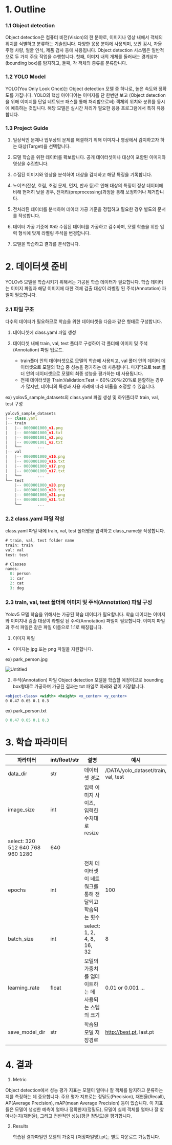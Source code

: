 # 1. Outline

### 1.1 Object detection

Object detection은 컴퓨터 비전(Vision)의 한 분야로, 이미지나 영상 내에서 객체의 위치를 식별하고 분류하는 기술입니다. 
다양한 응용 분야에 사용되며, 보안 감시, 자율 주행 차량, 얼굴 인식, 제품 검사 등에 사용됩니다. 
Object detection 시스템은 일반적으로 두 가지 주요 작업을 수행합니다. 
첫째, 이미지 내의 개체를 둘러싸는 경계상자(bounding box)를 탐지하고, 둘째, 각 객체의 종류를 분류합니다.

### 1.2 YOLO Model

YOLO(You Only Look Once)는 Object detection 모델 중 하나로, 높은 속도와 정확도를 가집니다. YOLO의 핵심 아이디어는 이미지를 단 한번만 보고 (Object detection을 위해 이미지를 단일 네트워크 패스를 통해 처리함으로써) 객체의 위치와 분류를 동시에 예측하는 것입니다. 해당 모델은 실시간 처리가 필요한 응용 프로그램에서 특히 유용합니다.

### 1.3 Project Guide
1. 일상적인 문제나 업무상의 문제를 해결하기 위해 이미지나 영상에서 감지하고자 하는 대상(Target)을 선택합니다.

2. 모델 학습을 위한 데이터를 확보합니다. 공개 데이터셋이나 대상이 포함된 이미지와 영상을 수집합니다.

3. 수집된 이미지와 영상을 분석하여 대상을 감지하고 해당 특징을 기록합니다.

4. 노이즈(잔상, 흐림, 초점 문제, 먼지, 반사 등)로 인해 대상의 특징이 정상 데이터에 비해 현저히 낮을 경우, 전처리(preprocessing)과정을 통해 보정하거나 제거합니다.

5. 전처리된 데이터를 분석하여 데이터 가공 기준을 정립하고 필요한 경우 별도의 문서를 작성합니다.

6. 데이터 가공 기준에 따라 수집된 데이터를 가공하고 검수하며, 모델 학습을 위한 입력 형식에 맞게 라벨링 주석을 변경합니다.

7. 모델을 학습하고 결과를 분석합니다.

# 2. 데이터셋 준비

YOLOv5 모델을 학습시키기 위해서는 가공된 학습 데이터가 필요합니다. 
학습 데이터는 이미지 파일과 해당 이미지에 대한 객체 검출 대상이 라벨링 된 주석(Annotation) 파일이 필요합니다.

### 2.1 파일 구조

다수의 데이터가 필요하므로 학습을 위한 데이터셋을 다음과 같은 형태로 구성합니다.

1. 데이터셋에 class.yaml 파일 생성
2. 데이터셋 내에 train, val, test 폴더로 구성하여 각 폴더에 이미지 및 주석(Annotation) 파일 업로드.

   - train폴더 안의 데이터셋으로 모델의 학습에 사용되고, val 폴더 안의 데이터 데이터셋으로 모델의 학습 중 성능을 평가하는 데 사용됩니다. 마지막으로 test 폴더 안의 데이터셋으로 모델의 최종 성능을 평가하는 데 사용됩니다.
   - 전체 데이터셋을 Train:Validation:Test = 60%:20%:20%로 분할하는 경우가 많지만, 데이터의 특성과 사용 사례에 따라 비율을 조정할 수 있습니다.

ex) yolov5_sample_datasets의 class.yaml 파일 생성 및 하위폴더로 train, val, test 구성
```jsx
yolov5_sample_datasets
|-- class.yaml
|-- train 
|   |-- 0000001000_v1.png
|   |-- 0000001000_v1.txt
|   |-- 0000001001_v2.png
|   |-- 0000001001_v2.txt
|   └──       ...
|-- val
|   |-- 0000001000_v16.png
|   |-- 0000001000_v16.txt
|   |-- 0000001000_v17.png
|   |-- 0000001000_v17.txt 
|   └──       ...
└── test
    |-- 0000001000_v20.png
    |-- 0000001000_v20.txt
    |-- 0000001000_v21.png
    |-- 0000001000_v21.txt
    └──       ...
```
### 2.2 class.yaml 파일 작성
   class.yaml 파일 내에 train, val, test 폴더명을 입력하고 class_name을 작성합니다.
```jsx
# train, val, test folder name
train: train
val: val
test: test

# Classes
names:
  0: person
  1: car
  2: cat
  3: dog
```

### 2.3 train, val, test 폴더에 이미지 및 주석(Annotation) 파일 구성

Yolov5 모델 학습을 위해서는 가공된 학습 데이터가 필요합니다. 학습 데이터는 이미지와 이미지내 검출 대상이 라벨링 된 주석(Annotation) 파일이 필요합니다. 이미지 파일과 주석 파일은 같은 파일 이름으로 1:1로 매칭됩니다.

1. 이미지 파일

- 이미지는 jpg 또는 png 파일을 지원합니다.

ex) park_person.jpg

![Untitled](YOLOv5%20496265b04d0d4d88a137b07484165368/Untitled.png)

2. 주석(Annotation) 파일
Object detection 모델을 학습할 예정이므로 bounding box형태로 가공하며 가공된 결과는 txt 파일로 아래와 같이 저장합니다.

```jsx
<object-class> <width> <height> <x_center> <y_center> 
0 0.47 0.65 0.1 0.3
```

ex) park_person.txt

```jsx
0 0.47 0.65 0.1 0.3
```

# 3. 학습 파라미터

| 파라미터 | int/float/str | 설명 | 예시 |
| --- | --- | --- | --- |
| data_dir | str | 데이터셋 경로  | /DATA/yolo_dataset/train, val, test |
| image_size | int | 입력 이미지 사이즈, 입력한 수치대로 resize
select: 320 512 640 768 960 1280 | 640 |
| epochs | int | 전체 데이터셋이 네트워크를 통해 전달되고 학습되는 횟수 | 100 |
| batch_size | int | select: 1, 2, 4, 8, 16, 32 | 8 |
| learning_rate | float | 모델의 가중치를 업데이트하는 데 사용되는 스텝의 크기 |  0.01 or 0.001 … |
| save_model_dir | str | 학습된 모델 저장경로 | http://best.pt, last.pt |

# 4. 결과

1. Metric

Object detection에서 성능 평가 지표는 모델이 얼마나 잘 객체를 탐지하고 분류하는지를 측정하는 데 중요합니다. 주요 평가 지표로는 정밀도(Precision), 재현율(Recall), AP(Average Precision), mAP(mean Average Precision) 등이 있습니다. 이 지표들은 모델이 생성한 예측이 얼마나 정확한지(정밀도), 모델이 실제 객체를 얼마나 잘 찾아내는지(재현율), 그리고 전반적인 성능(평균 정밀도)을 평가합니다.

2. Results

      학습된 결과파일인 모델의 가중치 {저장파일명}.pt는 별도 다운로드 가능합니다.